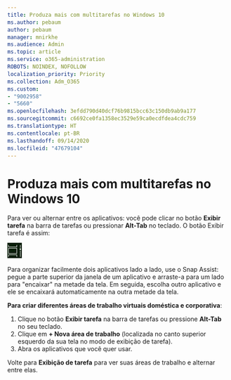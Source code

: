 ```yaml
---
title: Produza mais com multitarefas no Windows 10
ms.author: pebaum
author: pebaum
manager: mnirkhe
ms.audience: Admin
ms.topic: article
ms.service: o365-administration
ROBOTS: NOINDEX, NOFOLLOW
localization_priority: Priority
ms.collection: Adm_O365
ms.custom:
- "9002958"
- "5660"
ms.openlocfilehash: 3efdd790d40dcf76b9815bcc63c150db9ab9a177
ms.sourcegitcommit: c6692ce0fa1358ec3529e59ca0ecdfdea4cdc759
ms.translationtype: HT
ms.contentlocale: pt-BR
ms.lasthandoff: 09/14/2020
ms.locfileid: "47679104"
---
```

# <a name="do-more-with-multitasking-in-windows-10"></a>Produza mais com multitarefas no Windows 10

Para ver ou alternar entre os aplicativos: você pode clicar no botão **Exibir tarefa** na barra de tarefas ou pressionar **Alt-Tab** no teclado. O botão Exibir tarefa é assim:

![Botão Exibir tarefa](media/task-view.png)

Para organizar facilmente dois aplicativos lado a lado, use o Snap Assist: pegue a parte superior da janela de um aplicativo e arraste-a para um lado para "encaixar" na metade da tela. Em seguida, escolha outro aplicativo e ele se encaixará automaticamente na outra metade da tela.

**Para criar diferentes áreas de trabalho virtuais doméstica e corporativa**:

1. Clique no botão **Exibir tarefa** na barra de tarefas ou pressione **Alt-Tab** no seu teclado.
2. Clique em **+ Nova área de trabalho** (localizada no canto superior esquerdo da sua tela no modo de exibição de tarefa).
3. Abra os aplicativos que você quer usar. 

Volte para **Exibição de tarefa** para ver suas áreas de trabalho e alternar entre elas.
